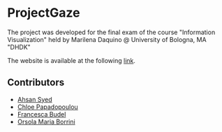 # ProjectGaze

The project was developed for the final exam of the course "Information Visualization" held by Marilena Daquino @ University of Bologna, MA "DHDK"

The website is available at the following [link](https://ahsanv101.github.io/ProjectGaze/).

## Contributors
- [Ahsan Syed](mailto:muhammadahsan.syed@studio.unibo.it)
- [Chloe Papadopoulou](mailto:chloi.papadopoulou@studio.unibo.it)
- [Francesca Budel](mailto:francesca.budel@studio.unibo.it)
- [Orsola Maria Borrini](mailto:orsolamaria.borrini@studio.unibo.it)
